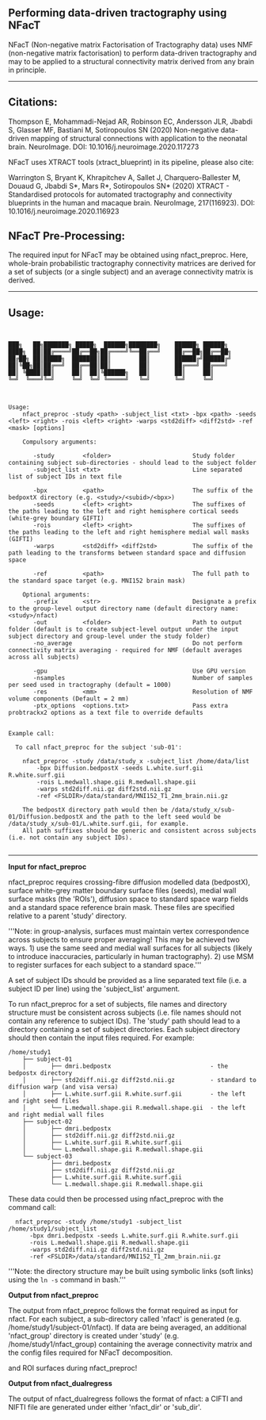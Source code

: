 ## Performing data-driven tractography using NFacT

NFacT (Non-negative matrix Factorisation of Tractography data) uses NMF (non-negative matrix factorisation) to perform data-driven tractography and may to be applied to a structural connectivity matrix derived from any brain in principle.


---------------------------------------------------------------------

## Citations:

Thompson E, Mohammadi-Nejad AR, Robinson EC, Andersson JLR, Jbabdi S, Glasser MF, Bastiani M, Sotiropoulos SN (2020) Non-negative data-driven mapping of structural connections with application to the neonatal brain. NeuroImage. DOI: 10.1016/j.neuroimage.2020.117273

NFacT uses XTRACT tools (xtract_blueprint) in its pipeline, please also cite:

Warrington S, Bryant K, Khrapitchev A, Sallet J, Charquero-Ballester M, Douaud G, Jbabdi S*, Mars R*, Sotiropoulos SN* (2020) XTRACT - Standardised protocols for automated tractography and connectivity blueprints in the human and macaque brain. NeuroImage, 217(116923). DOI: 10.1016/j.neuroimage.2020.116923


## NFacT Pre-Processing:

The required input for NFacT may be obtained using nfact_preproc. Here, whole-brain probabilistic tractography connectivity matrices are derived for a set of subjects (or a single subject) and an average connectivity matrix is derived.

---------------------------------------------------------------------
## Usage:
```


███╗   ██╗███████╗ █████╗  ██████╗████████╗    ██████╗ ██████╗
████╗  ██║██╔════╝██╔══██╗██╔════╝╚══██╔══╝    ██╔══██╗██╔══██╗
██╔██╗ ██║█████╗  ███████║██║        ██║       ██████╔╝██████╔╝
██║╚██╗██║██╔══╝  ██╔══██║██║        ██║       ██╔═══╝ ██╔═══╝
██║ ╚████║██║     ██║  ██║╚██████╗   ██║       ██║     ██║
╚═╝  ╚═══╝╚═╝     ╚═╝  ╚═╝ ╚═════╝   ╚═╝       ╚═╝     ╚═╝



Usage:
    nfact_preproc -study <path> -subject_list <txt> -bpx <path> -seeds <left> <right> -rois <left> <right> -warps <std2diff> <diff2std> -ref <mask> [options]

    Compulsory arguments:

       -study        <folder>                       Study folder containing subject sub-directories - should lead to the subject folder
       -subject_list <txt>                          Line separated list of subject IDs in text file

       -bpx          <path>                         The suffix of the bedpoxtX directory (e.g. <study>/<subid>/<bpx>)
       -seeds        <left> <right>                 The suffixes of the paths leading to the left and right hemisphere cortical seeds (white-grey boundary GIFTI)
       -rois         <left> <right>                 The suffixes of the paths leading to the left and right hemisphere medial wall masks (GIFTI)
       -warps        <std2diff> <diff2std>          The suffix of the path leading to the transforms between standard space and diffusion space

       -ref          <path>                         The full path to the standard space target (e.g. MNI152 brain mask)

    Optional arguments:
       -prefix       <str>                          Designate a prefix to the group-level output directory name (default directory name: <study>/nfact)
       -out          <folder>                       Path to output folder (default is to create subject-level output under the input subject directory and group-level under the study folder)
       -no_average                                  Do not perform connectivity matrix averaging - required for NMF (default averages across all subjects)

       -gpu                                         Use GPU version
       -nsamples                                    Number of samples per seed used in tractography (default = 1000)
       -res          <mm>                           Resolution of NMF volume components (Default = 2 mm)
       -ptx_options  <options.txt>                  Pass extra probtrackx2 options as a text file to override defaults


Example call:

  To call nfact_preproc for the subject 'sub-01':

    nfact_preproc -study /data/study_x -subject_list /home/data/list
        -bpx Diffusion.bedpostX -seeds L.white.surf.gii R.white.surf.gii
        -rois L.medwall.shape.gii R.medwall.shape.gii
        -warps std2diff.nii.gz diff2std.nii.gz
        -ref <FSLDIR>/data/standard/MNI152_T1_2mm_brain.nii.gz

    The bedpostX directory path would then be /data/study_x/sub-01/Diffusion.bedpostX and the path to the left seed would be /data/study_x/sub-01/L.white.surf.gii, for example.
    All path suffixes should be generic and consistent across subjects (i.e. not contain any subject IDs).


```

---------------------------------------------------------------------


**Input for nfact_preproc**

nfact_preproc requires crossing-fibre diffusion modelled data (bedpostX), surface white-grey matter boundary surface files (seeds), medial wall surface masks (the 'ROIs'), diffusion space to standard space warp fields and a standard space reference brain mask. These files are specified relative to a parent 'study' directory.

'''Note: in group-analysis, surfaces must maintain vertex correspondence across subjects to ensure proper averaging! This may be achieved two ways. 1) use the same seed and medial wall surfaces for all subjects (likely to introduce inaccuracies, particularly in human tractography). 2) use MSM to register surfaces for each subject to a standard space.'''

A set of subject IDs should be provided as a line separated text file (i.e. a subject ID per line) using the 'subject_list' argument.

To run nfact_preproc for a set of subjects, file names and directory structure must be consistent across subjects (i.e. file names should not contain any reference to subject IDs). The 'study' path should lead to a directory containing a set of subject directories. Each subject directory should then contain the input files required. For example:

```
/home/study1
    ├── subject-01
    │       ├── dmri.bedpostx                            - the bedpostx directory          
    │       ├── std2diff.nii.gz diff2std.nii.gz          - standard to diffusion warp (and visa versa)
    │       ├── L.white.surf.gii R.white.surf.gii        - the left and right seed files
    │       └── L.medwall.shape.gii R.medwall.shape.gii  - the left and right medial wall files
    ├── subject-02
    │       ├── dmri.bedpostx                                   
    │       ├── std2diff.nii.gz diff2std.nii.gz         
    │       ├── L.white.surf.gii R.white.surf.gii      
    │       └── L.medwall.shape.gii R.medwall.shape.gii
    └── subject-03                 
            ├── dmri.bedpostx                                 
            ├── std2diff.nii.gz diff2std.nii.gz        
            ├── L.white.surf.gii R.white.surf.gii      
            └── L.medwall.shape.gii R.medwall.shape.gii
```

These data could then be processed using nfact_preproc with the command call:

      nfact_preproc -study /home/study1 -subject_list /home/study1/subject_list
          -bpx dmri.bedpostx -seeds L.white.surf.gii R.white.surf.gii
          -rois L.medwall.shape.gii R.medwall.shape.gii
          -warps std2diff.nii.gz diff2std.nii.gz
          -ref <FSLDIR>/data/standard/MNI152_T1_2mm_brain.nii.gz

'''Note: the directory structure may be built using symbolic links (soft links) using the `ln -s` command in bash.'''

**Output from nfact_preproc**

The output from nfact_preproc follows the format required as input for nfact. For each subject, a sub-directory called 'nfact' is generated (e.g. /home/study1/subject-01/nfact). If data are being averaged, an additional 'nfact_group' directory is created under 'study' (e.g. /home/study1/nfact_group) containing the average connectivity matrix and the config files required for NFacT decomposition.

and ROI surfaces during nfact_preproc!

**Output from nfact_dualregress**

The output of nfact_dualregress follows the format of nfact: a CIFTI and NIFTI file are generated under either 'nfact_dir' or 'sub_dir'.
